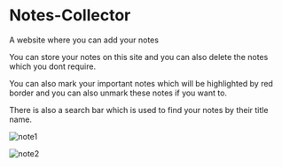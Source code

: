 # Notes-Collector
A website where you can add your notes

You can store your notes on this site and you can also delete the notes which you dont require.

You can also mark your important notes which will be highlighted by red border and you can also unmark these notes if you want to.

There is also a search bar which is used to find your notes by their title name.

![note1](https://user-images.githubusercontent.com/100402308/174843500-eb6c54b8-b92f-4b73-8f82-711d418081d8.jpg)

![note2](https://user-images.githubusercontent.com/100402308/174843522-c734ac8c-8776-4ebf-a0e2-0a7079aa1946.jpg)
